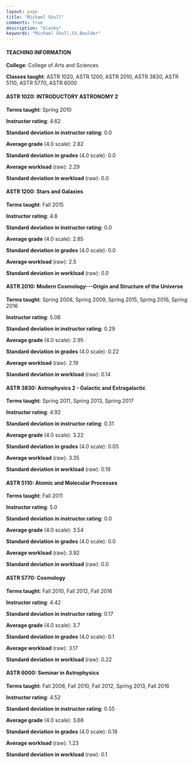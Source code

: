 ```yaml
---
layout: page
title: "Michael Shull" 
comments: true
description: "blanks"
keywords: "Michael Shull,CU,Boulder"
---
```

<head>
<script src="https://ajax.googleapis.com/ajax/libs/jquery/2.1.3/jquery.min.js"></script>
<script src="https://dl.dropboxusercontent.com/s/pc42nxpaw1ea4o9/highcharts.js?dl=0"></script>
<!-- <script src="../assets/js/highcharts.js"></script> -->
<style type="text/css">@font-face {
	font-family: "Bebas Neue";
	src: url(https://www.filehosting.org/file/details/544349/BebasNeue Regular.otf) format("opentype");
	}
	h1.Bebas { 
		font-family: "Bebas Neue", Verdana, Tahoma;
	}
</style>
</head>
	   
#### TEACHING INFORMATION

**College**: College of Arts and Sciences

**Classes taught**: ASTR 1020, ASTR 1200, ASTR 2010, ASTR 3830, ASTR 5110, ASTR 5770, ASTR 6000

#### ASTR 1020: INTRODUCTORY ASTRONOMY 2

**Terms taught**: Spring 2010

**Instructor rating**: 4.62

**Standard deviation in instructor rating**: 0.0

**Average grade** (4.0 scale): 2.82

**Standard deviation in grades** (4.0 scale): 0.0

**Average workload** (raw): 2.29

**Standard deviation in workload** (raw): 0.0

#### ASTR 1200: Stars and Galaxies

**Terms taught**: Fall 2015

**Instructor rating**: 4.8

**Standard deviation in instructor rating**: 0.0

**Average grade** (4.0 scale): 2.85

**Standard deviation in grades** (4.0 scale): 0.0

**Average workload** (raw): 2.5

**Standard deviation in workload** (raw): 0.0

#### ASTR 2010: Modern Cosmology---Origin and Structure of the Universe

**Terms taught**: Spring 2008, Spring 2009, Spring 2015, Spring 2016, Spring 2016

**Instructor rating**: 5.08

**Standard deviation in instructor rating**: 0.29

**Average grade** (4.0 scale): 2.95

**Standard deviation in grades** (4.0 scale): 0.22

**Average workload** (raw): 2.19

**Standard deviation in workload** (raw): 0.14

#### ASTR 3830: Astrophysics 2 - Galactic and Extragalactic

**Terms taught**: Spring 2011, Spring 2013, Spring 2017

**Instructor rating**: 4.92

**Standard deviation in instructor rating**: 0.31

**Average grade** (4.0 scale): 3.22

**Standard deviation in grades** (4.0 scale): 0.05

**Average workload** (raw): 3.35

**Standard deviation in workload** (raw): 0.19

#### ASTR 5110: Atomic and Molecular Processes

**Terms taught**: Fall 2011

**Instructor rating**: 5.0

**Standard deviation in instructor rating**: 0.0

**Average grade** (4.0 scale): 3.54

**Standard deviation in grades** (4.0 scale): 0.0

**Average workload** (raw): 3.92

**Standard deviation in workload** (raw): 0.0

#### ASTR 5770: Cosmology

**Terms taught**: Fall 2010, Fall 2012, Fall 2016

**Instructor rating**: 4.42

**Standard deviation in instructor rating**: 0.17

**Average grade** (4.0 scale): 3.7

**Standard deviation in grades** (4.0 scale): 0.1

**Average workload** (raw): 3.17

**Standard deviation in workload** (raw): 0.22

#### ASTR 6000: Seminar in Astrophysics

**Terms taught**: Fall 2008, Fall 2010, Fall 2012, Spring 2013, Fall 2016

**Instructor rating**: 4.52

**Standard deviation in instructor rating**: 0.55

**Average grade** (4.0 scale): 3.68

**Standard deviation in grades** (4.0 scale): 0.18

**Average workload** (raw): 1.23

**Standard deviation in workload** (raw): 0.1

